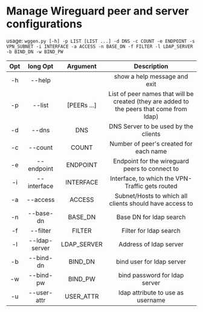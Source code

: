 # Manage Wireguard peer and server configurations


usage: `wggen.py [-h] -p LIST [LIST ...] -d DNS -c COUNT -e ENDPOINT -s
                VPN_SUBNET -i INTERFACE -a ACCESS -n BASE_DN -f FILTER -l
                LDAP_SERVER -b BIND_DN -w BIND_PW`

| Opt | long Opt     | Argument  | Description                                                                             |
|:---:|:------------:|:---------:|:---------------------------------------------------------------------------------------:|
|-h   | --help       |           |show a help message and exit                                                             |
|-p   | --list       |[PEERs ...]|List of peer names that will be created (they are added to the peers that come from ldap)|                         |
|-d   | --dns        |DNS        |DNS Server to be used by the clients                                                     |
|-c   | --count      |COUNT      |Number of peer's created for each name                                                   |
|-e   | --endpoint   |ENDPOINT   |Endpoint for the wireguard peers to connect to                                           |
|-i   | --interface  |INTERFACE  |Interface, to which the VPN-Traffic gets routed                                          |
|-a   | --access     |ACCESS     |Subnet/Hosts to which all clients should have access to                                  |
|-n   | --base-dn    |BASE_DN    |Base DN for ldap search                                                                  |
|-f   | --filter     |FILTER     |Filter for ldap search                                                                   |
|-l   | --ldap-server|LDAP_SERVER|Address of ldap server                                                                   |
|-b   | --bind-dn    |BIND_DN    |bind user for ldap server                                                                |
|-w   | --bind-pw    |BIND_PW    |bind password for ldap server                                                            |
|-u   | --user-attr  |USER_ATTR  |ldap attribute to use as username                                                           |

